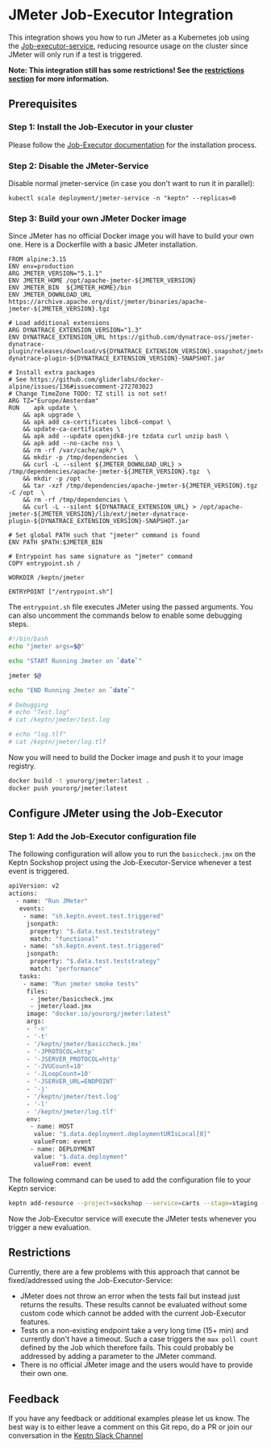 # JMeter Job-Executor Integration

This integration shows you how to run JMeter as a Kubernetes job using the [Job-executor-service](https://github.com/keptn-contrib/job-executor-service), reducing resource usage on the cluster since JMeter will only run if a test is triggered.

**Note: This integration still has some restrictions! See the [restrictions section](#restrictions) for more information.**

## Prerequisites 

### Step 1: Install the Job-Executor in your cluster

Please follow the [Job-Executor documentation](https://github.com/keptn-contrib/job-executor-service) for the installation process.

### Step 2: Disable the JMeter-Service

Disable normal jmeter-service (in case you don't want to run it in parallel):

```
kubectl scale deployment/jmeter-service -n "keptn" --replicas=0
```

### Step 3: Build your own JMeter Docker image

Since JMeter has no official Docker image you will have to build your own one. Here is a Dockerfile with a basic JMeter installation.

```docker
FROM alpine:3.15
ENV env=production
ARG JMETER_VERSION="5.1.1"
ENV JMETER_HOME /opt/apache-jmeter-${JMETER_VERSION}
ENV	JMETER_BIN	${JMETER_HOME}/bin
ENV	JMETER_DOWNLOAD_URL  https://archive.apache.org/dist/jmeter/binaries/apache-jmeter-${JMETER_VERSION}.tgz

# Load additional extensions
ARG DYNATRACE_EXTENSION_VERSION="1.3"
ENV DYNATRACE_EXTENSION_URL https://github.com/dynatrace-oss/jmeter-dynatrace-plugin/releases/download/v${DYNATRACE_EXTENSION_VERSION}.snapshot/jmeter-dynatrace-plugin-${DYNATRACE_EXTENSION_VERSION}-SNAPSHOT.jar

# Install extra packages
# See https://github.com/gliderlabs/docker-alpine/issues/136#issuecomment-272703023
# Change TimeZone TODO: TZ still is not set!
ARG TZ="Europe/Amsterdam"
RUN    apk update \
	&& apk upgrade \
	&& apk add ca-certificates libc6-compat \
	&& update-ca-certificates \
	&& apk add --update openjdk8-jre tzdata curl unzip bash \
	&& apk add --no-cache nss \
	&& rm -rf /var/cache/apk/* \
	&& mkdir -p /tmp/dependencies  \
	&& curl -L --silent ${JMETER_DOWNLOAD_URL} >  /tmp/dependencies/apache-jmeter-${JMETER_VERSION}.tgz  \
	&& mkdir -p /opt  \
	&& tar -xzf /tmp/dependencies/apache-jmeter-${JMETER_VERSION}.tgz -C /opt  \
	&& rm -rf /tmp/dependencies \
	&& curl -L --silent ${DYNATRACE_EXTENSION_URL} > /opt/apache-jmeter-${JMETER_VERSION}/lib/ext/jmeter-dynatrace-plugin-${DYNATRACE_EXTENSION_VERSION}-SNAPSHOT.jar

# Set global PATH such that "jmeter" command is found
ENV PATH $PATH:$JMETER_BIN

# Entrypoint has same signature as "jmeter" command
COPY entrypoint.sh /

WORKDIR	/keptn/jmeter

ENTRYPOINT ["/entrypoint.sh"]
```

The `entrypoint.sh` file executes JMeter using the passed arguments. You can also uncomment the commands below to enable some debugging steps.

```bash
#!/bin/bash
echo "jmeter args=$@"

echo "START Running Jmeter on `date`"

jmeter $@

echo "END Running Jmeter on `date`"

# Debugging
# echo "Test.log"
# cat /keptn/jmeter/test.log

# echo "log.tlf"
# cat /keptn/jmeter/log.tlf
```

Now you will need to build the Docker image and push it to your image registry.

```bash
docker build -t yourorg/jmeter:latest .
docker push yourorg/jmeter:latest
```

## Configure JMeter using the Job-Executor

### Step 1: Add the Job-Executor configuration file

The following configuration will allow you to run the `basiccheck.jmx` on the Keptn Sockshop project using the Job-Executor-Service whenever a test event is triggered.

```bash
apiVersion: v2
actions:
  - name: "Run JMeter"
   events:
    - name: "sh.keptn.event.test.triggered"
     jsonpath:
      property: "$.data.test.teststrategy"
      match: "functional"
    - name: "sh.keptn.event.test.triggered"
     jsonpath:
      property: "$.data.test.teststrategy"
      match: "performance"
   tasks:
    - name: "Run jmeter smoke tests"
     files:
      - jmeter/basiccheck.jmx
      - jmeter/load.jmx
     image: "docker.io/yourorg/jmeter:latest"
     args:
     - '-n'
     - '-t'
     - '/keptn/jmeter/basiccheck.jmx'
     - '-JPROTOCOL=http'
     - '-JSERVER_PROTOCOL=http'
     - '-JVUCount=10'
     - '-JLoopCount=10'
     - '-JSERVER_URL=ENDPOINT'
     - '-j'
     - '/keptn/jmeter/test.log'
     - '-l'
     - '/keptn/jmeter/log.tlf'
     env:
      - name: HOST
       value: "$.data.deployment.deploymentURIsLocal[0]"
       valueFrom: event
      - name: DEPLOYMENT
       value: "$.data.deployment"
       valueFrom: event
```

The following command can be used to add the configuration file to your Keptn service:

```bash
keptn add-resource --project=sockshop --service=carts --stage=staging --resource=jmeter.yaml --resourceUri=job/config.yaml
```

Now the Job-Executor service will execute the JMeter tests whenever you trigger a new evaluation.

## Restrictions

Currently, there are a few problems with this approach that cannot be fixed/addressed using the Job-Executor-Service:

- JMeter does not throw an error when the tests fail but instead just returns the results. These results cannot be evaluated without some custom code which cannot be added with the current Job-Executor features.
- Tests on a non-existing endpoint take a very long time (15+ min) and currently don't have a timeout. Such a case triggers the `max poll count` defined by the Job which therefore fails. This could probably be addressed by adding a parameter to the JMeter command.
- There is no official JMeter image and the users would have to provide their own one.

## Feedback

If you have any feedback or additional examples please let us know. The best way is to either leave a comment on this Git repo, do a PR or join our conversation in the [Keptn Slack Channel](https://slack.keptn.sh)
